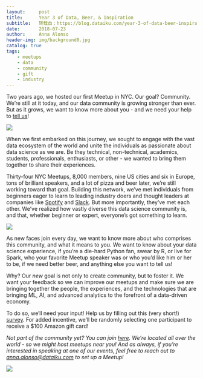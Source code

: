 ```yaml
---
layout:     post
title:      Year 3 of Data, Beer, & Inspiration
subtitle:   转载自：https://blog.dataiku.com/year-3-of-data-beer-inspiration
date:       2018-07-23
author:     Anna Alonso
header-img: img/background0.jpg
catalog: true
tags:
    - meetups
    - data
    - community
    - gift
    - industry
---
```


Two years ago, we hosted our first Meetup in NYC. Our goal? Community. We’re still at it today, and our data community is growing stronger than ever. But as it grows, we want to know more about you - and we need your help to [tell us](https://dataiku.typeform.com/to/QSBvMC)!

![](https://blog.dataiku.com/hs-fs/hubfs/dataiku-meetup%202.jpg?t=1532356975492&width=4032&name=dataiku-meetup%202.jpg)


When we first embarked on this journey, we sought to engage with the vast data ecosystem of the world and unite the individuals as passionate about data science as we are. Be they technical, non-technical, academics, students, professionals, enthusiasts, or other - we wanted to bring them together to share their experiences.

Thirty-four NYC Meetups, 8,000 members, nine US cities and six in Europe, tons of brilliant speakers, and a lot of pizza and beer later, we’re still working toward that goal. Building this network, we’ve met individuals from beginners eager to learn to leading industry doers and thought leaders at companies like [Spotify](https://www.meetup.com/Analytics-Data-Science-by-Dataiku-NY/events/241814514) and [Slack](https://www.meetup.com/Analytics-Data-Science-by-Dataiku-NY/events/245758280). But more importantly, they’ve met each other. We’ve realized how vastly diverse this data science community is, and that, whether beginner or expert, everyone’s got something to learn.

![](https://blog.dataiku.com/hs-fs/hubfs/Meetups/%23DataConnect%20large.png?t=1532356975492&width=784&name=%23DataConnect%20large.png)


As new faces join every day, we want to know more about who comprises this community, and what it means to you. We want to know about your data science experience, if you’re a die-hard Python fan, swear by R, or live for Spark, who your favorite Meetup speaker was or who you’d like him or her to be, if we need better beer, and anything else you want to tell us!

Why? Our *new* goal is not only to create community, but to foster it. We want your feedback so we can improve our meetups and make sure we are bringing together the people, the experiences, and the technologies that are bringing ML, AI, and advanced analytics to the forefront of a data-driven economy.

To do so, we’ll need your input! Help us by filling out this (very short!) [survey](https://dataiku.typeform.com/to/QSBvMC). For added incentive, we’ll be randomly selecting one participant to receive a $100 Amazon gift card!

*Not part of the community yet? You can join *[here](https://www.meetup.com/pro/dataiku)*. We’re located all over the world - so we might host meetups near you! And as always, if you’re interested in speaking at one of our events, feel free to reach out to *[anna.alonso@dataiku.com](mailto:anna.alonso@dataiku.com)* to set up a Meetup!* 

[![](https://no-cache.hubspot.com/cta/default/2123903/640814db-a4ac-432a-a08f-f38cd76c45f3.png)
](https://cta-redirect.hubspot.com/cta/redirect/2123903/640814db-a4ac-432a-a08f-f38cd76c45f3)
